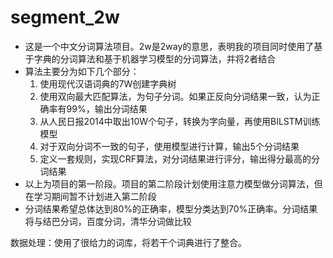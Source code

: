 # segment_2w
- 这是一个中文分词算法项目。2w是2way的意思，表明我的项目同时使用了基于字典的分词算法和基于机器学习模型的分词算法，并将2者结合
- 算法主要分为如下几个部分：
  1. 使用现代汉语词典的7W创建字典树
  2. 使用双向最大匹配算法，为句子分词。如果正反向分词结果一致，认为正确率有99%，输出分词结果
  3. 从人民日报2014中取出10W个句子，转换为字向量，再使用BILSTM训练模型
  4. 对于双向分词不一致的句子，使用模型进行计算，输出5个分词结果
  5. 定义一套规则，实现CRF算法，对分词结果进行评分，输出得分最高的分词结果
- 以上为项目的第一阶段。项目的第二阶段计划使用注意力模型做分词算法，但在学习期间暂不计划进入第二阶段
- 分词结果希望总体达到80%的正确率，模型分类达到70%正确率。分词结果将与结巴分词，百度分词，清华分词做比较



数据处理：使用了很给力的词库，将若干个词典进行了整合。